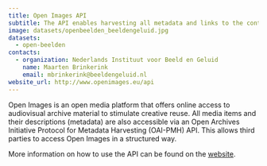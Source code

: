 ```yaml
---
title: Open Images API
subtitle: The API enables harvesting all metadata and links to the content
image: datasets/openbeelden_beeldengeluid.jpg
datasets:
  - open-beelden
contacts:
  - organization: Nederlands Instituut voor Beeld en Geluid
    name: Maarten Brinkerink
    email: mbrinkerink@beeldengeluid.nl
website_url: http://www.openimages.eu/api
---
```


Open Images is an open media platform that offers online access to audiovisual archive material to stimulate creative reuse. All media items and their descriptions (metadata) are also accessible via an Open Archives Initiative Protocol for Metadata Harvesting (OAI-PMH) API. This allows third parties to access Open Images in a structured way.

More information on how to use the API can be found on the [website](http://www.openimages.eu/api).
